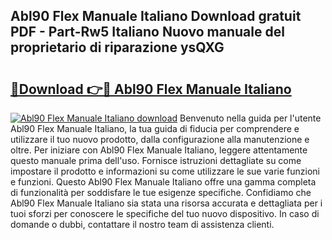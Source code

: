 ## Abl90 Flex Manuale Italiano Download gratuit PDF - Part-Rw5 Italiano Nuovo manuale del proprietario di riparazione ysQXG

# <h2><a href="http://dfe5qy.blite.top/?on=Abl90+Flex+Manuale+Italiano">🔗Download 👉🔴 Abl90 Flex Manuale Italiano</a></h2>

[![Abl90 Flex Manuale Italiano download](https://i.imgur.com/lujVjoI.png)](http://dfe5qy.blite.top/?on=Abl90+Flex+Manuale+Italiano)
Benvenuto nella guida per l'utente Abl90 Flex Manuale Italiano, la tua guida di fiducia per comprendere e utilizzare il tuo nuovo prodotto, dalla configurazione alla manutenzione e oltre. Per iniziare con Abl90 Flex Manuale Italiano, leggere attentamente questo manuale prima dell'uso. Fornisce istruzioni dettagliate su come impostare il prodotto e informazioni su come utilizzare le sue varie funzioni e funzioni. Questo Abl90 Flex Manuale Italiano offre una gamma completa di funzionalità per soddisfare le tue esigenze specifiche. Confidiamo che Abl90 Flex Manuale Italiano sia stata una risorsa accurata e dettagliata per i tuoi sforzi per conoscere le specifiche del tuo nuovo dispositivo. In caso di domande o dubbi, contattare il nostro team di assistenza clienti.

